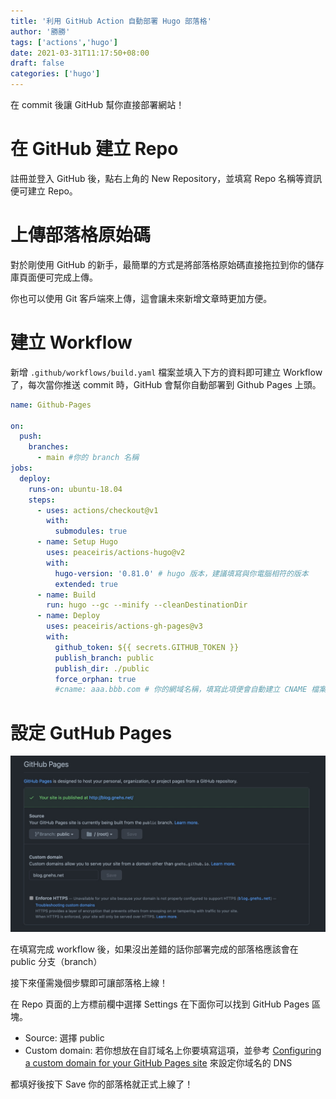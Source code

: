 ```yaml
---
title: '利用 GitHub Action 自動部署 Hugo 部落格'
author: '勝勝'
tags: ['actions','hugo']
date: 2021-03-31T11:17:50+08:00
draft: false
categories: ['hugo']
---
```

在 commit 後讓 GitHub 幫你直接部署網站！
<!--more-->
# 在 GitHub 建立 Repo
註冊並登入 GitHub 後，點右上角的 New Repository，並填寫 Repo 名稱等資訊便可建立 Repo。
# 上傳部落格原始碼
對於剛使用 GitHub 的新手，最簡單的方式是將部落格原始碼直接拖拉到你的儲存庫頁面便可完成上傳。

你也可以使用 Git 客戶端來上傳，這會讓未來新增文章時更加方便。
# 建立 Workflow
新增 `.github/workflows/build.yaml` 檔案並填入下方的資料即可建立 Workflow 了，每次當你推送 commit 時，GitHub 會幫你自動部署到 Github Pages 上頭。

```yaml
name: Github-Pages

on:
  push:
    branches:
      - main #你的 branch 名稱
jobs:
  deploy:
    runs-on: ubuntu-18.04
    steps:
      - uses: actions/checkout@v1
        with:
          submodules: true
      - name: Setup Hugo
        uses: peaceiris/actions-hugo@v2
        with:
          hugo-version: '0.81.0' # hugo 版本，建議填寫與你電腦相符的版本
          extended: true
      - name: Build
        run: hugo --gc --minify --cleanDestinationDir
      - name: Deploy
        uses: peaceiris/actions-gh-pages@v3
        with:
          github_token: ${{ secrets.GITHUB_TOKEN }}
          publish_branch: public
          publish_dir: ./public
          force_orphan: true
          #cname: aaa.bbb.com # 你的網域名稱，填寫此項便會自動建立 CNAME 檔案（注意：你必須將 DNS 記錄指向 GitHub Pages）
```
# 設定 GutHub Pages
![](/img/tg_image_244516670.jpeg)

在填寫完成 workflow 後，如果沒出差錯的話你部署完成的部落格應該會在 public 分支（branch）

接下來僅需幾個步驟即可讓部落格上線！

在 Repo 頁面的上方標前欄中選擇 Settings 在下面你可以找到 GitHub Pages 區塊。

- Source: 選擇 public
- Custom domain: 若你想放在自訂域名上你要填寫這項，並參考 [Configuring a custom domain for your GitHub Pages site](https://docs.github.com/en/github/working-with-github-pages/configuring-a-custom-domain-for-your-github-pages-site) 來設定你域名的 DNS

都填好後按下 Save 你的部落格就正式上線了！